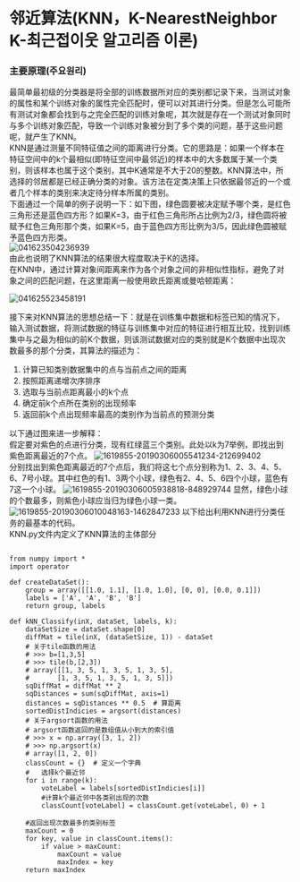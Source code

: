# 邻近算法(KNN，K-NearestNeighbor K-최근접이웃 알고리즘 이론) 

### 主要原理(주요원리)
 最简单最初级的分类器是将全部的训练数据所对应的类别都记录下来，当测试对象的属性和某个训练对象的属性完全匹配时，便可以对其进行分类。但是怎么可能所有测试对象都会找到与之完全匹配的训练对象呢，其次就是存在一个测试对象同时与多个训练对象匹配，导致一个训练对象被分到了多个类的问题，基于这些问题呢，就产生了KNN。    
 KNN是通过测量不同特征值之间的距离进行分类。它的思路是：如果一个样本在特征空间中的k个最相似(即特征空间中最邻近)的样本中的大多数属于某一个类别，则该样本也属于这个类别，其中K通常是不大于20的整数。KNN算法中，所选择的邻居都是已经正确分类的对象。该方法在定类决策上只依据最邻近的一个或者几个样本的类别来决定待分样本所属的类别。   
下面通过一个简单的例子说明一下：如下图，绿色圆要被决定赋予哪个类，是红色三角形还是蓝色四方形？如果K=3，由于红色三角形所占比例为2/3，绿色圆将被赋予红色三角形那个类，如果K=5，由于蓝色四方形比例为3/5，因此绿色圆被赋予蓝色四方形类。   
![041623504236939](https://user-images.githubusercontent.com/60682087/113731162-837bff80-9733-11eb-9cd8-99333d8a9b30.jpg)   
由此也说明了KNN算法的结果很大程度取决于K的选择。   
在KNN中，通过计算对象间距离来作为各个对象之间的非相似性指标，避免了对象之间的匹配问题，在这里距离一般使用欧氏距离或曼哈顿距离：

![041625523458191](https://user-images.githubusercontent.com/60682087/113732306-727fbe00-9734-11eb-8612-25a5a7cbe022.jpg)

接下来对KNN算法的思想总结一下：就是在训练集中数据和标签已知的情况下，输入测试数据，将测试数据的特征与训练集中对应的特征进行相互比较，找到训练集中与之最为相似的前K个数据，则该测试数据对应的类别就是K个数据中出现次数最多的那个分类，其算法的描述为：

1. 计算已知类别数据集中的点与当前点之间的距离   
2. 按照距离递增次序排序   
3. 选取与当前点距离最小的k个点   
4. 确定前k个点所在类别的出现频率   
5. 返回前k个点出现频率最高的类别作为当前点的预测分类   

以下通过图来进一步解释：   
假定要对紫色的点进行分类，现有红绿蓝三个类别。此处以k为7举例，即找出到紫色距离最近的7个点。
![1619855-20190306005541234-212699402](https://user-images.githubusercontent.com/60682087/113733253-40229080-9735-11eb-85a5-6bc2da8ba927.jpg)   
分别找出到紫色距离最近的7个点后，我们将这七个点分别称为1、2、3、4、5、6、7号小球。其中红色的有1、3两个小球，绿色有2、4、5、6四个小球，蓝色有7这一个小球。
![1619855-20190306005938818-848929744](https://user-images.githubusercontent.com/60682087/113733432-6ba57b00-9735-11eb-8f84-4d5394ade8d3.jpg)
显然，绿色小球的个数最多，则紫色小球应当归为绿色小球一类。
![1619855-20190306010048163-1462847233](https://user-images.githubusercontent.com/60682087/113733618-98599280-9735-11eb-9810-095f08583717.jpg)
以下给出利用KNN进行分类任务的最基本的代码。   
KNN.py文件内定义了KNN算法的主体部分
<pre><code>
from numpy import *
import operator

def createDataSet():
    group = array([[1.0, 1.1], [1.0, 1.0], [0, 0], [0.0, 0.1]])
    labels = ['A', 'A', 'B', 'B']
    return group, labels
    
def kNN_Classify(inX, dataSet, labels, k):
    dataSetSize = dataSet.shape[0]
    diffMat = tile(inX, (dataSetSize, 1)) - dataSet
    # 关于tile函数的用法
    # >>> b=[1,3,5]
    # >>> tile(b,[2,3])
    # array([[1, 3, 5, 1, 3, 5, 1, 3, 5],
    #       [1, 3, 5, 1, 3, 5, 1, 3, 5]])
    sqDiffMat = diffMat ** 2
    sqDistances = sum(sqDiffMat, axis=1)
    distances = sqDistances ** 0.5  # 算距离
    sortedDistIndicies = argsort(distances)
    # 关于argsort函数的用法
    # argsort函数返回的是数组值从小到大的索引值
    # >>> x = np.array([3, 1, 2])
    # >>> np.argsort(x)
    # array([1, 2, 0])
    classCount = {}  # 定义一个字典
    #   选择k个最近邻
    for i in range(k):
        voteLabel = labels[sortedDistIndicies[i]]
        #计算k个最近邻中各类别出现的次数
        classCount[voteLabel] = classCount.get(voteLabel, 0) + 1

    #返回出现次数最多的类别标签
    maxCount = 0
    for key, value in classCount.items():
        if value > maxCount:
            maxCount = value
            maxIndex = key
    return maxIndex
</code></pre>
